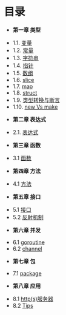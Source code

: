 目录
===
* **第一章 类型**
 - 1.1. [变量](book/Chapter01/01-variable.md)
 - 1.2. [常量](book/Chapter01/02-const.md)
 - 1.3. [字符串](book/Chapter01/03-string.md)
 - 1.4. [指针](book/Chapter01/04-pointer.md)
 - 1.5. [数组](book/Chapter01/05-array.md)
 - 1.6. [slice](book/Chapter01/06-slice.md)
 - 1.7. [map](book/Chapter01/07-map.md)
 - 1.8. [struct](book/Chapter01/08-struct.md)
 - 1.9. [类型转换与断言](book/Chapter01/09-convert.md)
 - 1.10. [new Vs make](book/Chapter01/10-new-make.md)
* **第二章 表达式**
 - 2.1. [表达式](book/Chapter02/01-statement.md)
* **第三章 函数**
 - 3.1 [函数](book/Chapter03/01-function.md)
* **第四章 方法**
 - 4.1 [方法](book/Chapter04/01-method.md)
* **第五章 接口**
 - 5.1 [接口](book/Chapter05/01-interface.md)
 - 5.2 [反射机制](book/Chapter05/02-reflect.md)
* **第六章 并发**
 - 6.1 [goroutine](book/Chapter06/01-goroutine.md)
 - 6.2 [channel](book/Chapter06/02-channel.md)
* **第七章 包**
 - 7.1 [package](book/Chapter07/01-package.md)
* **第八章 应用**
 - 8.1 [http(s)服务器](book/Chapter08/01-http-https.md)
 - 8.2 [Tips](book/Chapter08/02-tips.md)
